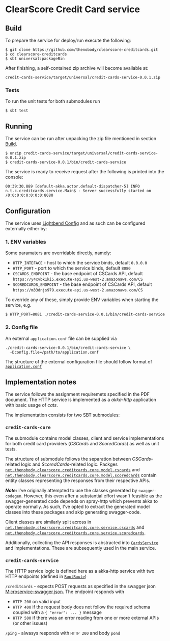 # ClearScore Credit Card service

## Build
To prepare the service for deploy/run execute the following:

    $ git clone https://github.com/thenobody/clearscore-creditcards.git
    $ cd clearscore-creditcards
    $ sbt universal:packageBin

After finishing, a self-contained zip archive will become available at:

```
credit-cards-service/target/universal/credit-cards-service-0.0.1.zip
```

### Tests
To run the unit tests for both submodules run

	$ sbt test

## Running

The service can be run after unpacking the zip file mentioned in section [Build](#build).

	$ unzip credit-cards-service/target/universal/credit-cards-service-0.0.1.zip
	$ credit-cards-service-0.0.1/bin/credit-cards-service
	
The service is ready to receive request after the following is printed into the console:

	00:39:30.889 [default-akka.actor.default-dispatcher-5] INFO  n.t.c.creditcards.service.Main$ - Server successfully started on /0:0:0:0:0:0:0:0:8080

## Configuration
The service uses [Lightbend Config](https://github.com/lightbend/config) and as such can be configured externally either by:

### 1. ENV variables
Some paramaters are overridable directly, namely:

* `HTTP_INTEFACE` - host to which the service binds, default `0.0.0.0`
* `HTTP_PORT` - port to which the service binds, default `8080`
* `CSCARDS_ENDPOINT` - the base endpoint of CSCards API, default `https://y4xvbk1ki5.execute-api.us-west-2.amazonaws.com/CS`
* `SCOREDCARDS_ENDPOINT` - the base endpoint of CSCards API, default `https://m33dnjs979.execute-api.us-west-2.amazonaws.com/CS`

To override any of these, simply provide ENV variables when starting the service, e.g.

	$ HTTP_PORT=8081 ./credit-cards-service-0.0.1/bin/credit-cards-service
	
### 2. Config file
An external `application.conf` file 	can be supplied via
	
	./credit-cards-service-0.0.1/bin/credit-cards-service \
	  -Dconfig.file=/path/to/application.conf
The structure of the external configuration file should follow format of [`application.conf`](https://github.com/thenobody/clearscore-creditcards/blob/master/credit-cards-service/src/main/resources/application.conf)

## Implementation notes
The service follows the assignment requiremets specified in the PDF document.
The HTTP service is implemented as a _akka-http_ application with basic usage of _cats_.

The implementation consists for two SBT submodules:

### `credit-cards-core`

The submodule contains model classes, client and service implementations for both credit card providers (_CSCards_ and _ScoredCards_) as well as unit tests.

The structure of submodule follows the separation between _CSCards_-related logic and _ScoredCards_-related logic.
Packges [`net.thenobody.clearscore.creditcards.core.model.cscards`](https://github.com/thenobody/clearscore-creditcards/tree/master/credit-cards-core/src/main/scala/net/thenobody/clearscore/creditcards/core/model/cscards) and [`net.thenobody.clearscore.creditcards.core.model.scoredcards`](https://github.com/thenobody/clearscore-creditcards/tree/master/credit-cards-core/src/main/scala/net/thenobody/clearscore/creditcards/core/model/scoredcards) contain entity classes representing the responses from their respective APIs.

**_Note:_** I've originally attempted to use the classes generated by `swagger-codegen`. However, this even after a substantial effort wasn't feasible as the swagger-generated code depends on spray-http which prevents akka to operate normally. As such, I've opted to extract the generated model classes into these packages and skip generating swagger-code.

Client classes are similarly split across in [`net.thenobody.clearscore.creditcards.core.service.cscards`](https://github.com/thenobody/clearscore-creditcards/tree/master/credit-cards-core/src/main/scala/net/thenobody/clearscore/creditcards/core/service/cscards) and [`net.thenobody.clearscore.creditcards.core.service.scoredcards`](https://github.com/thenobody/clearscore-creditcards/tree/master/credit-cards-core/src/main/scala/net/thenobody/clearscore/creditcards/core/service/scoredcards).

Additionally, collecting the API responses is abstracted into [`CardsService`](https://github.com/thenobody/clearscore-creditcards/blob/master/credit-cards-core/src/main/scala/net/thenobody/clearscore/creditcards/core/service/CardsService.scala) and implementations. These are subsequently used in the main service.

### `credit-cards-service`

The HTTP service logic is defined here as a akka-http service with two HTTP endpoints (defined in [`RootRoute`](https://github.com/thenobody/clearscore-creditcards/blob/master/credit-cards-service/src/main/scala/net/thenobody/clearscore/creditcards/service/route/RootRoute.scala))

`/creditcards` - expects POST requests as specified in the swagger json [Microservice-swagger.json](https://github.com/thenobody/clearscore-creditcards/blob/master/swagger/Microservice-swagger.json). The endpoint responds with

*  `HTTP 200` on valid input
*  `HTTP 400` if the request body does not follow the required schema coupled with a `{ "error": ... }` message
*  `HTTP 500` if there was an error reading from one or more external APIs (or other issues)

`/ping` - alwasys responds with `HTTP 200` and body `pond`